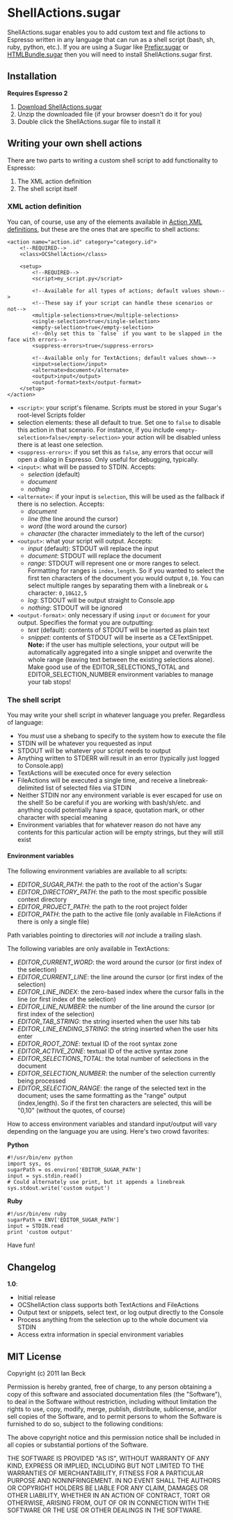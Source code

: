 # ShellActions.sugar

ShellActions.sugar enables you to add custom text and file actions to Espresso written in any language that can run as a shell script (bash, sh, ruby, python, etc.). If you are using a Sugar like [Prefixr.sugar](https://github.com/onecrayon/Prefixr.sugar) or [HTMLBundle.sugar](https://github.com/onecrayon/HTMLBundle.sugar) then you will need to install ShellActions.sugar first.

## Installation

**Requires Espresso 2**

1. [Download ShellActions.sugar](http://onecrayon.com/downloads/ShellActions.sugar.zip)
2. Unzip the downloaded file (if your browser doesn't do it for you)
3. Double click the ShellActions.sugar file to install it

## Writing your own shell actions

There are two parts to writing a custom shell script to add functionality to Espresso:

1. The XML action definition
2. The shell script itself

### XML action definition

You can, of course, use any of the elements available in [Action XML definitions](http://wiki.macrabbit.com/index/ActionXML/), but these are the ones that are specific to shell actions:

    <action name="action.id" category="category.id">
        <!--REQUIRED-->
        <class>OCShellAction</class>
        
        <setup>
            <!--REQUIRED-->
            <script>my_script.py</script>
            
            <!--Available for all types of actions; default values shown-->
            <!--These say if your script can handle these scenarios or not-->
            <multiple-selections>true</multiple-selections>
            <single-selection>true</single-selection>
            <empty-selection>true</empty-selection>
            <!--Only set this to `false` if you want to be slapped in the face with errors-->
            <suppress-errors>true</suppress-errors>
            
            <!--Available only for TextActions; default values shown-->
            <input>selection</input>
            <alternate>document</alternate>
            <output>input</output>
            <output-format>text</output-format>
        </setup>
    </action>

* `<script>`: your script's filename. Scripts must be stored in your Sugar's root-level Scripts folder
* selection elements: these all default to true. Set one to `false` to disable this action in that scenario. For instance, if you include `<empty-selection>false</empty-selection>` your action will be disabled unless there is at least one selection.
* `<suppress-errors>`: if you set this as `false`, any errors that occur will open a dialog in Espresso. Only useful for debugging, typically.
* `<input>`: what will be passed to STDIN. Accepts:
    * _selection_ (default)
    * _document_
    * _nothing_
* `<alternate>`: if your input is `selection`, this will be used as the fallback if there is no selection. Accepts:
    * _document_
    * _line_ (the line around the cursor)
    * _word_ (the word around the cursor)
    * _character_ (the character immediately to the left of the cursor)
* `<output>`: what your script will output. Accepts:
    * _input_ (default): STDOUT will replace the input
    * _document_: STDOUT will replace the document
    * _range_: STDOUT will represent one or more ranges to select. Formatting for ranges is `index,length`. So if you wanted to select the first ten characters of the document you would output `0,10`. You can select multiple ranges by separating them with a linebreak or `&` character: `0,10&12,5`
    * _log_: STDOUT will be output straight to Console.app
    * _nothing_: STDOUT will be ignored
* `<output-format>`: only necessary if using `input` or `document` for your output. Specifies the format you are outputting:
    * _text_ (default): contents of STDOUT will be inserted as plain text
    * _snippet_: contents of STDOUT will be inserte as a CETextSnippet. **Note:** if the user has multiple selections, your output will be automatically aggregated into a single snippet and overwrite the whole range (leaving text between the existing selections alone). Make good use of the EDITOR\_SELECTIONS\_TOTAL and EDITOR\_SELECTION\_NUMBER environment variables to manage your tab stops!

### The shell script

You may write your shell script in whatever language you prefer. Regardless of language:

* You _must_ use a shebang to specify to the system how to execute the file
* STDIN will be whatever you requested as input
* STDOUT will be whatever your script needs to output
* Anything written to STDERR will result in an error (typically just logged to Console.app)
* TextActions will be executed once for every selection
* FileActions will be executed a single time, and receive a linebreak-delimited list of selected files via STDIN
* Neither STDIN nor any environment variable is ever escaped for use on the shell! So be careful if you are working with bash/sh/etc. and anything could potentially have a space, quotation mark, or other character with special meaning
* Environment variables that for whatever reason do not have any contents for this particular action will be empty strings, but they will still exist

#### Environment variables

The following environment variables are available to all scripts:

* _EDITOR\_SUGAR\_PATH_: the path to the root of the action's Sugar
* _EDITOR\_DIRECTORY\_PATH_: the path to the most specific possible context directory
* _EDITOR\_PROJECT\_PATH_: the path to the root project folder
* _EDITOR\_PATH_: the path to the active file (only available in FileActions if there is only a single file)

Path variables pointing to directories will _not_ include a trailing slash.

The following variables are only available in TextActions:

* _EDITOR\_CURRENT\_WORD_: the word around the cursor (or first index of the selection)
* _EDITOR\_CURRENT\_LINE_: the line around the cursor (or first index of the selection)
* _EDITOR\_LINE\_INDEX_: the zero-based index where the cursor falls in the line (or first index of the selection)
* _EDITOR\_LINE\_NUMBER_: the number of the line around the cursor (or first index of the selection)
* _EDITOR\_TAB\_STRING_: the string inserted when the user hits tab
* _EDITOR\_LINE\_ENDING\_STRING_: the string inserted when the user hits enter
* _EDITOR\_ROOT\_ZONE_: textual ID of the root syntax zone
* _EDITOR\_ACTIVE\_ZONE_: textual ID of the active syntax zone
* _EDITOR\_SELECTIONS\_TOTAL_: the total number of selections in the document
* _EDITOR\_SELECTION\_NUMBER_: the number of the selection currently being processed
* _EDITOR\_SELECTION\_RANGE_: the range of the selected text in the document; uses the same formatting as the "range" output (index,length). So if the first ten characters are selected, this will be "0,10" (without the quotes, of course)

How to access environment variables and standard input/output will vary depending on the language you are using. Here's two crowd favorites:

**Python**

    #!/usr/bin/env python
    import sys, os
    sugarPath = os.environ['EDITOR_SUGAR_PATH']
    input = sys.stdin.read()
    # Could alternately use print, but it appends a linebreak
    sys.stdout.write('custom output')

**Ruby**

    #!/usr/bin/env ruby
    sugarPath = ENV['EDITOR_SUGAR_PATH']
    input = STDIN.read
    print 'custom output'

Have fun!

## Changelog

**1.0**:

* Initial release
* OCShellAction class supports both TextActions and FileActions
* Output text or snippets, select text, or log output directly to the Console
* Process anything from the selection up to the whole document via STDIN
* Access extra information in special environment variables

## MIT License

Copyright (c) 2011 Ian Beck

Permission is hereby granted, free of charge, to any person obtaining a copy of this software and associated documentation files (the "Software"), to deal in the Software without restriction, including without limitation the rights to use, copy, modify, merge, publish, distribute, sublicense, and/or sell copies of the Software, and to permit persons to whom the Software is furnished to do so, subject to the following conditions:

The above copyright notice and this permission notice shall be included in all copies or substantial portions of the Software.

THE SOFTWARE IS PROVIDED "AS IS", WITHOUT WARRANTY OF ANY KIND, EXPRESS OR IMPLIED, INCLUDING BUT NOT LIMITED TO THE WARRANTIES OF MERCHANTABILITY, FITNESS FOR A PARTICULAR PURPOSE AND NONINFRINGEMENT. IN NO EVENT SHALL THE AUTHORS OR COPYRIGHT HOLDERS BE LIABLE FOR ANY CLAIM, DAMAGES OR OTHER LIABILITY, WHETHER IN AN ACTION OF CONTRACT, TORT OR OTHERWISE, ARISING FROM, OUT OF OR IN CONNECTION WITH THE SOFTWARE OR THE USE OR OTHER DEALINGS IN THE SOFTWARE.
